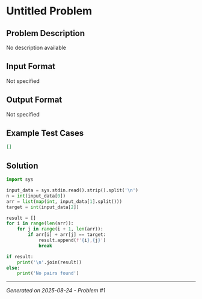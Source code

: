 # Untitled Problem

## Problem Description
No description available

## Input Format
Not specified

## Output Format
Not specified

## Example Test Cases
```json
[]
```

## Solution
```python
import sys

input_data = sys.stdin.read().strip().split('\n')
n = int(input_data[0])
arr = list(map(int, input_data[1].split()))
target = int(input_data[2])

result = []
for i in range(len(arr)):
    for j in range(i + 1, len(arr)):
        if arr[i] + arr[j] == target:
            result.append(f'{i},{j}')
            break

if result:
    print('\n'.join(result))
else:
    print('No pairs found')
```

---
*Generated on 2025-08-24 - Problem #1*